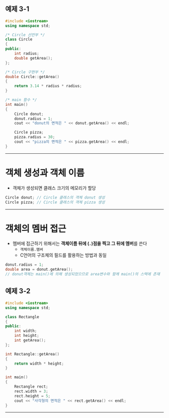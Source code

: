 ## 예제 3-1
```cpp
#include <iostream>
using namespace std;

/* Circle 선언부 */
class Circle
{
public:
	int radius;
	double getArea();
};

/* Circle 구현부 */
double Circle::getArea()
{
	return 3.14 * radius * radius;
}

/* main 함수 */
int main()
{
	Circle donut;
	donut.radius = 1;
	cout << "donut의 면적은 " << donut.getArea() << endl;

	Circle pizza;
	pizza.radius = 30;
	cout << "pizza의 면적은 " << pizza.getArea() << endl;
}
```
---
# 객체 생성과 객체 이름
- 객체가 생성되면 클래스 크기의 메모리가 할당
```cpp
Circle donut; // Circle 클래스의 객체 donut 생성
Circle pizza; // Circle 클래스의 객체 pizza 생성
```
---
# 객체의 멤버 접근
- 멤버에 접근하기 위해서는 **객체이름 뒤에 (`.`)점을 찍고 그 뒤에 멤버**를 쓴다
	- `객체이름.멤버`
	- C언어의 구조체의 필드를 활용하는 방법과 동일
```cpp
donut.radius = 1;
double area = donut.getArea();
// donut객체는 main()에 의해 생성되었으므로 area변수와 함께 main()의 스택에 존재
```

## 예제 3-2
```cpp
#include <iostream>
using namespace std;

class Rectangle
{
public:
	int width;
	int height;
	int getArea();
};

int Rectangle::getArea()
{
	return width * height;
}

int main()
{
	Rectangle rect;
	rect.width = 3;
	rect.height = 5;
	cout << "사각형의 면적은 " << rect.getArea() << endl;
}
```
---
